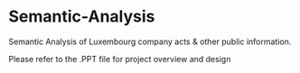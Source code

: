 # Semantic-Analysis

Semantic Analysis of Luxembourg company acts & other public information.

Please refer to the .PPT file for project overview and design
